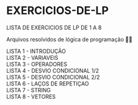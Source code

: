 # EXERCICIOS-DE-LP

LISTA DE EXERCICIOS DE LP DE 1 A 8

Arquivos resolvidos de lógica de programação 🧙‍♀️  <BR>

LISTA 1 - INTRODUÇÃO<BR>
LISTA 2 - VARIAVEIS  <BR>
LISTA 3 - OPERADORES<BR>
LISTA 4 - DESVIO CONDICIONAL 1/2 <BR>
LISTA 5 - DESVIO CONDICIONAL 2/2<BR>
LISTA 6 - LAÇOS DE REPETIÇAO <BR>
LISTA 7 - STRING<BR>
LISTA 8 - VETORES<BR>
